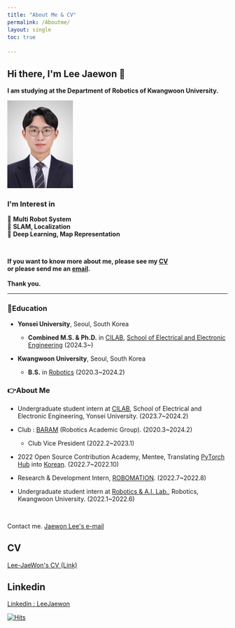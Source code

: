 ```yaml
---
title: "About Me & CV"
permalink: /Aboutme/
layout: single
toc: true

---
```


## Hi there, I'm Lee Jaewon 👋  

**I am studying at the Department of Robotics of Kwangwoon University.**

<img src="/Profile/leejaewon.jpg" width = "150" >

### I'm Interest in   
🔎 **Multi Robot System**<br>
🔎 **SLAM, Localization**<br>
🔎 **Deep Learning, Map Representation**<br>

<br>

**If you want to know more about me, please see my [CV](https://github.com/Lee-JaeWon/Lee-JaeWon_CV/blob/main/Lee-JaeWon_CV.pdf)<br>or please send me an [email](https://lee-jaewon.github.io/Aboutme/email).**
<br>
<br>
**Thank you.**

--------------------------------------  

<h3 align="left">📖Education </h3>

* **Yonsei University**, Seoul, South Korea
    * **Combined M.S. & Ph.D.** in [CILAB](https://cilab.yonsei.ac.kr/), [School of Electrical and Electronic Engineering](https://ee.yonsei.ac.kr/ee/index.do) (2024.3~)

* **Kwangwoon University**, Seoul, South Korea
    * **B.S.** in [Robotics](https://cni.kw.ac.kr/) (2020.3~2024.2)

<h3 align="left">👉About Me </h3>

* Undergraduate student intern at [CILAB](https://cilab.yonsei.ac.kr/), School of Electrical and Electronic Engineering, Yonsei University. (2023.7~2024.2)

* Club : [BARAM](https://cafe.naver.com/roboticsbaram) (Robotics Academic Group). (2020.3~2024.2)
    * Club Vice President (2022.2~2023.1)

* 2022 Open Source Contribution Academy, Mentee, Translating [PyTorch Hub](https://pytorch.org/hub/) into [Korean](https://pytorch.kr/hub/). (2022.7~2022.10)

* Research & Development Intern, [ROBOMATION](https://robomation.net/). (2022.7~2022.8)

* Undergraduate student intern at [Robotics & A.I. Lab.](http://robotailab.net/), Robotics, Kwangwoon University. (2022.1~2022.6)

<br>

Contact me. [Jaewon Lee's e-mail](email)


## CV
[Lee-JaeWon's CV (Link)](https://github.com/Lee-JaeWon/Lee-JaeWon_CV/blob/main/Lee-JaeWon_CV.pdf)

## Linkedin
[Linkedin : LeeJaewon](https://www.linkedin.com/in/jaewon-lee-profile/)

[![Hits](https://hits.seeyoufarm.com/api/count/incr/badge.svg?url=https%3A%2F%2Flee-jaewon.github.io%2FAboutme%2F&count_bg=%235988D7&title_bg=%23555555&icon=&icon_color=%238C98ED&title=hits&edge_flat=true)](https://hits.seeyoufarm.com)

